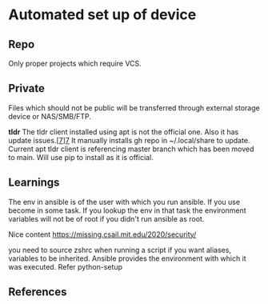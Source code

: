 # Automated set up of device

## Repo

Only proper projects which require VCS.

## Private

Files which should not be public will be transferred through external storage device or NAS/SMB/FTP.

**tldr**
The tldr client installed using apt is not the official one. Also it has update issues.[[7]][7]
It manually installs gh repo in ~/.local/share to update. Current apt tldr client is referencing master branch which has been moved to main.
Will use pip to install as it is official.


## Learnings

The env in ansible is of the user with which you run ansible.
If you use become in some task. If you lookup the env in that task the environment variables will not be of root if you didn't run ansible as root.

Nice content <https://missing.csail.mit.edu/2020/security/>

you need to source zshrc when running a script if you want aliases, variables to be inherited. Ansible provides the environment with which it was executed. Refer python-setup

## References

[1]: https://www.redhat.com/sysadmin/ansible-playbooks-secrets
[2]: https://docs.ansible.com/ansible/latest/collections/community/general/onepassword_lookup.html#ansible-collections-community-general-onepassword-lookup-parameter-subdomain
[3]: https://stackoverflow.com/questions/35654286/how-to-check-if-a-file-exists-in-ansible
[4]: https://docs.ansible.com/ansible/latest/playbook_guide/playbooks_prompts.html
[5]: https://security.stackexchange.com/questions/267711/how-can-i-convert-an-ed25519-key-in-pkcs8-to-openssh-private-key-format (convert ssh key format)
[6]: https://github.com/microsoft/WSL/issues/8204#issuecomment-1338334154 (fix wsl time issue)
[7]: https://groups.google.com/g/linux.debian.bugs.dist/c/t1U4XLMUT7Y
